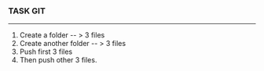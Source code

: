 ### TASK GIT
---
1. Create a folder -- > 3 files
2. Create another folder -- > 3 files
3. Push first 3 files
4. Then push other 3 files.
